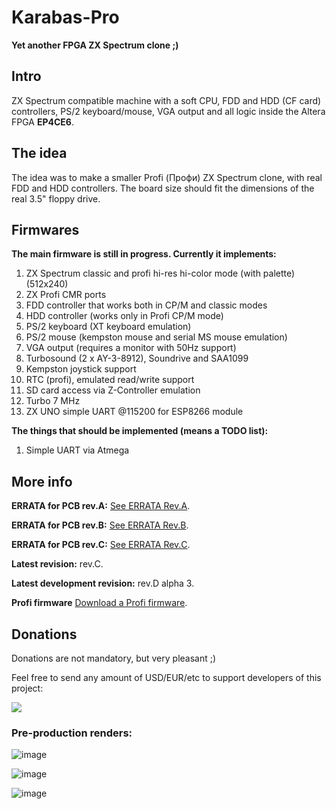 # Karabas-Pro

**Yet another FPGA ZX Spectrum clone ;)**

## Intro

ZX Spectrum compatible machine with a soft CPU, FDD and HDD (CF card) controllers, PS/2 keyboard/mouse, VGA output and all logic inside the Altera FPGA **EP4CE6**.

## The idea

The idea was to make a smaller Profi (Профи) ZX Spectrum clone, with real FDD and HDD controllers. The board size should fit the dimensions of the real 3.5" floppy drive. 

## Firmwares

**The main firmware is still in progress. Currently it implements:**

1) ZX Spectrum classic and profi hi-res hi-color mode (with palette) (512x240)
2) ZX Profi CMR ports
3) FDD controller that works both in CP/M and classic modes
4) HDD controller (works only in Profi CP/M mode)
5) PS/2 keyboard (XT keyboard emulation)
6) PS/2 mouse (kempston mouse and serial MS mouse emulation)
7) VGA output (requires a monitor with 50Hz support)
8) Turbosound (2 x AY-3-8912), Soundrive and SAA1099
9) Kempston joystick support
10) RTC (profi), emulated read/write support
11) SD card access via Z-Controller emulation
12) Turbo 7 MHz
13) ZX UNO simple UART @115200 for ESP8266 module

**The things that should be implemented (means a TODO list):**

1) Simple UART via Atmega

## More info

**ERRATA for PCB rev.A:** [See ERRATA Rev.A](https://github.com/andykarpov/karabas-pro/blob/master/ERRATA-REVA.md).

**ERRATA for PCB rev.B:** [See ERRATA Rev.B](https://github.com/andykarpov/karabas-pro/blob/master/ERRATA-REVB.md).

**ERRATA for PCB rev.С:** [See ERRATA Rev.С](https://github.com/andykarpov/karabas-pro/blob/master/ERRATA-REVC.md).

**Latest revision:** rev.C.

**Latest development revision:** rev.D alpha 3.

**Profi firmware** [Download a Profi firmware](https://github.com/andykarpov/karabas-pro/tree/master/firmware/releases/profi).

## Donations

Donations are not mandatory, but very pleasant ;)

Feel free to send any amount of USD/EUR/etc to support developers of this project:

[![](https://www.paypalobjects.com/en_US/i/btn/btn_donateCC_LG.gif)](https://www.paypal.com/donate?business=VLPSW86UVSDYA&currency_code=USD)


### Pre-production renders:

![image](https://github.com/andykarpov/karabas-pro/raw/master/docs/photos/karabas-pro-revC-top.png)

![image](https://github.com/andykarpov/karabas-pro/raw/master/docs/photos/karabas-pro-revC-bot.png)

![image](https://github.com/andykarpov/karabas-pro/raw/master/docs/photos/karabas-pro-revC-back.png)

